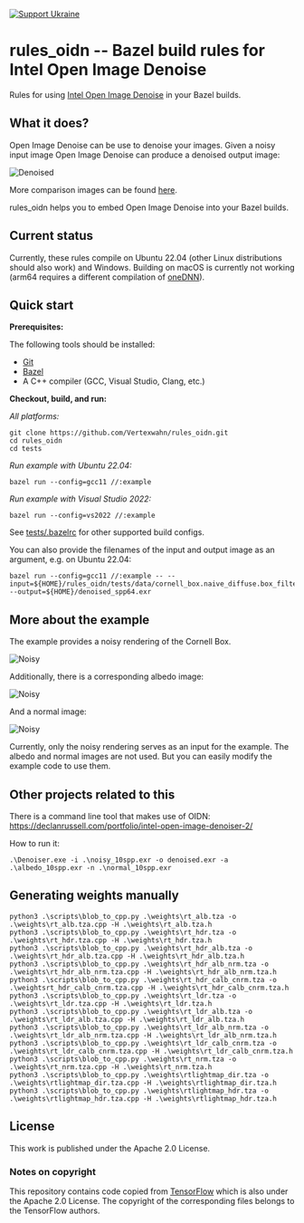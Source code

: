 [![Support Ukraine](https://img.shields.io/badge/Support-Ukraine-FFD500?style=flat&labelColor=005BBB)](https://opensource.fb.com/support-ukraine)

# rules_oidn -- Bazel build rules for Intel Open Image Denoise

Rules for using [Intel Open Image Denoise](https://www.openimagedenoise.org/) in your Bazel builds.

## What it does?

Open Image Denoise can be use to denoise your images.
Given a noisy input image Open Image Denoise can produce a denoised output image:

![Denoised](docs/oidn.png)

More comparison images can be found [here](docs/denoised.pdf).

rules_oidn helps you to embed Open Image Denoise into your Bazel builds.

## Current status

Currently, these rules compile on Ubuntu 22.04 (other Linux distributions should also work) and Windows.
Building on macOS is currently not working (arm64 requires a different compilation of [oneDNN](https://github.com/oneapi-src/oneDNN)).

## Quick start

**Prerequisites:**

The following tools should be installed:

- [Git](https://git-scm.com/)
- [Bazel](https://bazel.build/install)
- A C++ compiler (GCC, Visual Studio, Clang, etc.)

**Checkout, build, and run:**

*All platforms:*

```shell
git clone https://github.com/Vertexwahn/rules_oidn.git
cd rules_oidn
cd tests
```

*Run example with Ubuntu 22.04:*

```shell
bazel run --config=gcc11 //:example
```

*Run example with Visual Studio 2022:*

```shell
bazel run --config=vs2022 //:example
```

See [tests/.bazelrc](tests/.bazelrc) for other supported build configs.

You can also provide the filenames of the input and output image as an argument, e.g. on Ubuntu 22.04:

```shell
bazel run --config=gcc11 //:example -- --input=${HOME}/rules_oidn/tests/data/cornell_box.naive_diffuse.box_filter.spp64.embree.exr --output=${HOME}/denoised_spp64.exr
```

## More about the example

The example provides a noisy rendering of the Cornell Box.

![Noisy](tests/data/noisy_10spp.png)

Additionally, there is a corresponding albedo image:

![Noisy](tests/data/albedo_10spp.png)

And a normal image:

![Noisy](tests/data/normal_10spp.png)

Currently, only the noisy rendering serves as an input for the example. 
The albedo and normal images are not used.
But you can easily modify the example code to use them.

## Other projects related to this

There is a command line tool that makes use of OIDN:
https://declanrussell.com/portfolio/intel-open-image-denoiser-2/

How to run it:

```shell
.\Denoiser.exe -i .\noisy_10spp.exr -o denoised.exr -a .\albedo_10spp.exr -n .\normal_10spp.exr
```

## Generating weights manually

```shell
python3 .\scripts\blob_to_cpp.py .\weights\rt_alb.tza -o .\weights\rt_alb.tza.cpp -H .\weights\rt_alb.tza.h
python3 .\scripts\blob_to_cpp.py .\weights\rt_hdr.tza -o .\weights\rt_hdr.tza.cpp -H .\weights\rt_hdr.tza.h
python3 .\scripts\blob_to_cpp.py .\weights\rt_hdr_alb.tza -o .\weights\rt_hdr_alb.tza.cpp -H .\weights\rt_hdr_alb.tza.h
python3 .\scripts\blob_to_cpp.py .\weights\rt_hdr_alb_nrm.tza -o .\weights\rt_hdr_alb_nrm.tza.cpp -H .\weights\rt_hdr_alb_nrm.tza.h
python3 .\scripts\blob_to_cpp.py .\weights\rt_hdr_calb_cnrm.tza -o .\weightsrt_hdr_calb_cnrm.tza.cpp -H .\weights\rt_hdr_calb_cnrm.tza.h
python3 .\scripts\blob_to_cpp.py .\weights\rt_ldr.tza -o .\weights\rt_ldr.tza.cpp -H .\weights\rt_ldr.tza.h
python3 .\scripts\blob_to_cpp.py .\weights\rt_ldr_alb.tza -o .\weights\rt_ldr_alb.tza.cpp -H .\weights\rt_ldr_alb.tza.h
python3 .\scripts\blob_to_cpp.py .\weights\rt_ldr_alb_nrm.tza -o .\weights\rt_ldr_alb_nrm.tza.cpp -H .\weights\rt_ldr_alb_nrm.tza.h
python3 .\scripts\blob_to_cpp.py .\weights\rt_ldr_calb_cnrm.tza -o .\weights\rt_ldr_calb_cnrm.tza.cpp -H .\weights\rt_ldr_calb_cnrm.tza.h
python3 .\scripts\blob_to_cpp.py .\weights\rt_nrm.tza -o .\weights\rt_nrm.tza.cpp -H .\weights\rt_nrm.tza.h
python3 .\scripts\blob_to_cpp.py .\weights\rtlightmap_dir.tza -o .\weights\rtlightmap_dir.tza.cpp -H .\weights\rtlightmap_dir.tza.h
python3 .\scripts\blob_to_cpp.py .\weights\rtlightmap_hdr.tza -o .\weights\rtlightmap_hdr.tza.cpp -H .\weights\rtlightmap_hdr.tza.h
```

## License

This work is published under the Apache 2.0 License.

### Notes on copyright

This repository contains code copied from [TensorFlow](https://github.com/tensorflow/tensorflow) which is also under the Apache 2.0 License.
The copyright of the corresponding files belongs to the TensorFlow authors.
